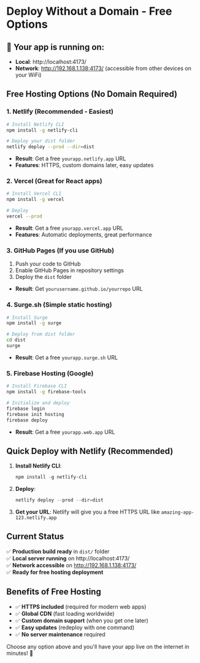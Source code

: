 # Deploy Without a Domain - Free Options

## 🚀 Your app is running on:
- **Local**: http://localhost:4173/
- **Network**: http://192.168.1.138:4173/ (accessible from other devices on your WiFi)

## Free Hosting Options (No Domain Required)

### 1. **Netlify** (Recommended - Easiest)
```bash
# Install Netlify CLI
npm install -g netlify-cli

# Deploy your dist folder
netlify deploy --prod --dir=dist
```
- **Result**: Get a free `yourapp.netlify.app` URL
- **Features**: HTTPS, custom domains later, easy updates

### 2. **Vercel** (Great for React apps)
```bash
# Install Vercel CLI
npm install -g vercel

# Deploy
vercel --prod
```
- **Result**: Get a free `yourapp.vercel.app` URL
- **Features**: Automatic deployments, great performance

### 3. **GitHub Pages** (If you use GitHub)
1. Push your code to GitHub
2. Enable GitHub Pages in repository settings
3. Deploy the `dist` folder
- **Result**: Get `yourusername.github.io/yourrepo` URL

### 4. **Surge.sh** (Simple static hosting)
```bash
# Install Surge
npm install -g surge

# Deploy from dist folder
cd dist
surge
```
- **Result**: Get a free `yourapp.surge.sh` URL

### 5. **Firebase Hosting** (Google)
```bash
# Install Firebase CLI
npm install -g firebase-tools

# Initialize and deploy
firebase login
firebase init hosting
firebase deploy
```
- **Result**: Get a free `yourapp.web.app` URL

## Quick Deploy with Netlify (Recommended)

1. **Install Netlify CLI**:
   ```powershell
   npm install -g netlify-cli
   ```

2. **Deploy**:
   ```powershell
   netlify deploy --prod --dir=dist
   ```

3. **Get your URL**: Netlify will give you a free HTTPS URL like `amazing-app-123.netlify.app`

## Current Status
✅ **Production build ready** in `dist/` folder  
✅ **Local server running** on http://localhost:4173/  
✅ **Network accessible** on http://192.168.1.138:4173/  
✅ **Ready for free hosting deployment**

## Benefits of Free Hosting
- ✅ **HTTPS included** (required for modern web apps)
- ✅ **Global CDN** (fast loading worldwide)
- ✅ **Custom domain support** (when you get one later)
- ✅ **Easy updates** (redeploy with one command)
- ✅ **No server maintenance** required

Choose any option above and you'll have your app live on the internet in minutes! 🚀
